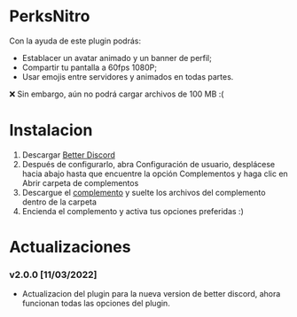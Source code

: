 # PerksNitro

Con la ayuda de este plugin podrás:

- Establacer un avatar animado  y un banner de perfil;
- Compartir tu pantalla a 60fps 1080P;
- Usar emojis entre servidores y animados en todas partes.

❌ Sin embargo, aún no podrá cargar archivos de 100 MB :(

# Instalacion

1. Descargar [Better Discord](https://betterdiscord.app)
2. Después de configurarlo, abra Configuración de usuario, desplácese hacia abajo hasta que encuentre la opción Complementos y haga clic en Abrir carpeta de complementos
3. Descargue el [complemento](https://github.com/vaguerstone/PerksNitro/blob/main/PerksNitro.plugin.js) y suelte los archivos del complemento dentro de la carpeta
4. Encienda el complemento y activa tus opciones preferidas :)

# Actualizaciones

### v2.0.0 [11/03/2022]

* Actualizacion del plugin para la nueva version de better discord, ahora funcionan todas las opciones del plugin.
